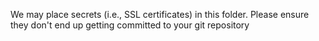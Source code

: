 We may place secrets (i.e., SSL certificates) in this folder. Please ensure they don't end up getting committed to your git repository
